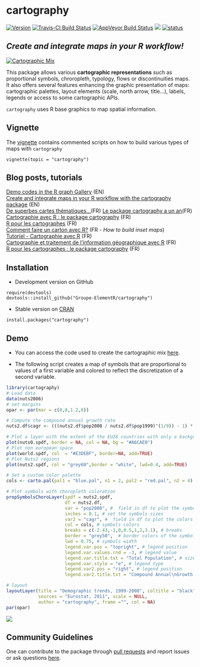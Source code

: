 # cartography

[![Version](http://www.r-pkg.org/badges/version/cartography)](https://CRAN.R-project.org/package=cartography/)
[![Travis-CI Build Status](https://travis-ci.org/Groupe-ElementR/cartography.svg?branch=master)](https://travis-ci.org/Groupe-ElementR/cartography)
[![AppVeyor Build Status](https://ci.appveyor.com/api/projects/status/github/Groupe-ElementR/cartography?branch=master&svg=true)](https://ci.appveyor.com/project/Groupe-ElementR/cartography)
![](http://cranlogs.r-pkg.org/badges/cartography?color=brightgreen)
[![status](http://joss.theoj.org/papers/0c2d51fc23efb8e1f87d764da8414923/status.svg)](http://joss.theoj.org/papers/0c2d51fc23efb8e1f87d764da8414923)  
 

## *Create and integrate maps in your R workflow!*

[![Cartographic Mix](http://rgeomatic.hypotheses.org/files/2016/02/cartomix.png "click on the map to see the code")](https://gist.github.com/rCarto/ef52aa4e96a7b628956fbf531143ae68)  

This package allows various **cartographic representations** such as proportional 
symbols, chroropleth, typology, flows or discontinuities maps. It also offers 
several features enhancing the graphic presentation of maps: cartographic palettes, 
layout elements (scale, north arrow, title...), labels, legends or access to 
some cartographic APIs.


`cartography` uses R base graphics to map spatial information.  


## Vignette
The [vignette](https://CRAN.R-project.org/package=cartography/vignettes/cartography.html) 
contains commented scripts on how to build various types of maps with `cartography`
```{r}
vignette(topic = "cartography")
```

## Blog posts, tutorials

[Demo codes in the R graph Gallery](http://www.r-graph-gallery.com/portfolio/maps/) (EN)  
[Create and integrate maps in your R workflow with the cartography package](http://rgeomatic.hypotheses.org/842) (EN)  
[De superbes cartes thématiques...](http://rgeomatic.hypotheses.org/1086)(FR)
[Le package cartography a un an](http://rgeomatic.hypotheses.org/1016)(FR)    
[Cartographie avec R : le package cartography](http://rgeomatic.hypotheses.org/659) (FR)  
[R pour les cartographes](http://neocarto.hypotheses.org/1859) (FR)    
[Comment faire un carton avec R?](http://rgeomatic.hypotheses.org/category/cartography) (FR - *How to build inset maps*)  
[Tutoriel - Cartographie avec R](http://wukan.ums-riate.fr/r2016/) (FR)  
[Cartographie et traitement de l’information géographique avec R](http://wukan.ums-riate.fr/RUSS/RUSS_2016/) (FR)  
[R pour les cartographes : le package cartography](https://osgeo-fr.github.io/presentations_foss4gfr/2016/J1/R_Cartography_T_Giraud_FOSS4G-fr-2016/FOSS4G-fr-2016.html) (FR)

## Installation
* Development version on GitHub
```{r}
require(devtools)
devtools::install_github("Groupe-ElementR/cartography")
```

* Stable version on [CRAN](https://CRAN.R-project.org/package=cartography/)
```{r}
install.packages("cartography")
```

## Demo

* You can access the code used to create the cartographic mix [here](https://gist.github.com/rCarto/ef52aa4e96a7b628956fbf531143ae68).  

* The following script creates a map of symbols that are proportional to values of a 
first variable and colored to reflect the discretization of a second variable.  

```r
library(cartography)
# Load data
data(nuts2006)
# set margins
opar <- par(mar = c(0,0,1.2,0))

# Compute the compound annual growth rate
nuts2.df$cagr <- (((nuts2.df$pop2008 / nuts2.df$pop1999)^(1/9)) - 1) * 100

# Plot a layer with the extent of the EU28 countries with only a background color
plot(nuts0.spdf, border = NA, col = NA, bg = "#A6CAE0")
# Plot non european space
plot(world.spdf, col  = "#E3DEBF", border=NA, add=TRUE)
# Plot Nuts2 regions
plot(nuts2.spdf, col = "grey60",border = "white", lwd=0.4, add=TRUE)

# Set a custom color palette
cols <- carto.pal(pal1 = "blue.pal", n1 = 2, pal2 = "red.pal", n2 = 4)

# Plot symbols with choropleth coloration
propSymbolsChoroLayer(spdf = nuts2.spdf, 
                      df = nuts2.df, 
                      var = "pop2008", #  field in df to plot the symbols sizes
                      inches = 0.1, # set the symbols sizes
                      var2 = "cagr", #  field in df to plot the colors
                      col = cols, # symbols colors
                      breaks = c(-2.43,-1,0,0.5,1,2,3.1), # breaks
                      border = "grey50",  # border colors of the symbols
                      lwd = 0.75, # symbols width
                      legend.var.pos = "topright", # legend position
                      legend.var.values.rnd = -3, # legend value 
                      legend.var.title.txt = "Total Population", # size legend title
                      legend.var.style = "e", # legend type
                      legend.var2.pos = "right", # legend position
                      legend.var2.title.txt = "Compound Annual\nGrowth Rate") # legend title

# layout
layoutLayer(title = "Demographic trends, 1999-2008", coltitle = "black",
            sources = "Eurostat, 2011", scale = NULL,
            author = "cartography", frame ="", col = NA)
par(opar)
```
![](http://rgeomatic.hypotheses.org/files/2015/10/propchoro.png)



## Community Guidelines

One can contribute to the package through [pull requests](https://github.com/Groupe-ElementR/cartography/pulls) and report issues or ask questions [here](https://github.com/Groupe-ElementR/cartography/issues).




